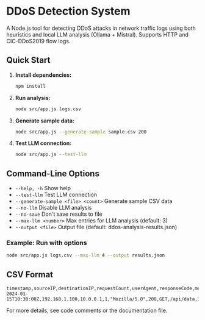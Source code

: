# DDoS Detection System

A Node.js tool for detecting DDoS attacks in network traffic logs using both heuristics and local LLM analysis (Ollama + Mistral). Supports HTTP and CIC-DDoS2019 flow logs.

## Quick Start

1. **Install dependencies:**
   ```bash
   npm install
   ```
2. **Run analysis:**
   ```bash
   node src/app.js logs.csv
   ```
3. **Generate sample data:**
   ```bash
   node src/app.js --generate-sample sample.csv 200
   ```
4. **Test LLM connection:**
   ```bash
   node src/app.js --test-llm
   ```
## Command-Line Options
- `--help, -h` Show help
- `--test-llm` Test LLM connection
- `--generate-sample <file> <count>` Generate sample CSV data
- `--no-llm` Disable LLM analysis
- `--no-save` Don't save results to file
- `--max-llm <number>` Max entries for LLM analysis (default: 3)
- `--output <file>` Output file (default: ddos-analysis-results.json)

### Example: Run with options
```bash
node src/app.js logs.csv --max-llm 4 --output results.json
```

## CSV Format
```
timestamp,sourceIP,destinationIP,requestCount,userAgent,responseCode,method,path,bytes,duration
2024-01-15T10:30:00Z,192.168.1.100,10.0.0.1,1,"Mozilla/5.0",200,GET,/api/data,1024,0.150
```

For more details, see code comments or the documentation file. 
